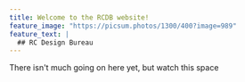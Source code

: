 ```yaml
---
title: Welcome to the RCDB website!
feature_image: "https://picsum.photos/1300/400?image=989"
feature_text: |
  ## RC Design Bureau
---
```


There isn't much going on here yet, but watch this space
